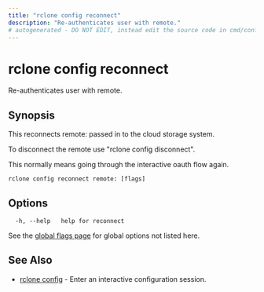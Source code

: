 ```yaml
---
title: "rclone config reconnect"
description: "Re-authenticates user with remote."
# autogenerated - DO NOT EDIT, instead edit the source code in cmd/config/reconnect/ and as part of making a release run "make commanddocs"
---
```

# rclone config reconnect

Re-authenticates user with remote.

## Synopsis

This reconnects remote: passed in to the cloud storage system.

To disconnect the remote use "rclone config disconnect".

This normally means going through the interactive oauth flow again.


```
rclone config reconnect remote: [flags]
```

## Options

```
  -h, --help   help for reconnect
```

See the [global flags page](/flags/) for global options not listed here.

## See Also

* [rclone config](/commands/rclone_config/)	 - Enter an interactive configuration session.

